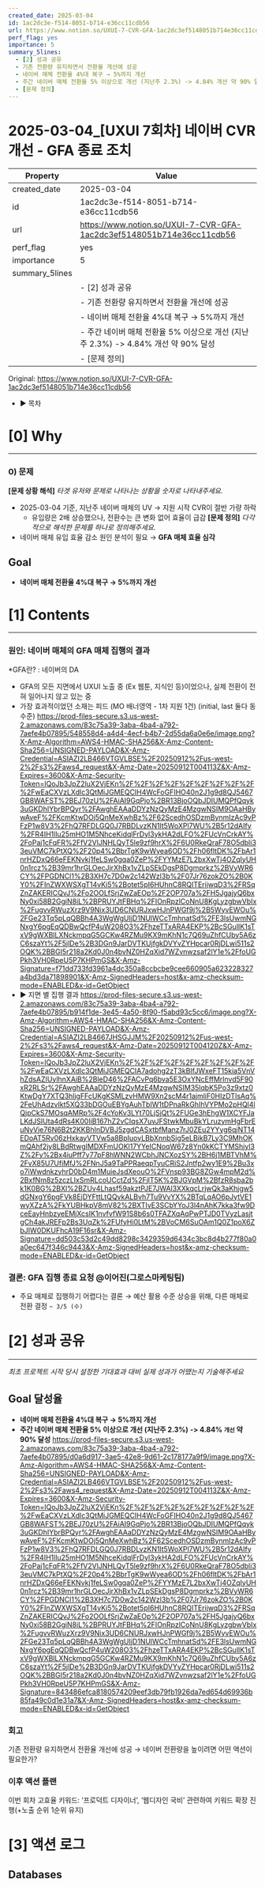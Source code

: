 ```yaml
---
created_date: 2025-03-04
id: 1ac2dc3e-f514-8051-b714-e36cc11cdb56
url: https://www.notion.so/UXUI-7-CVR-GFA-1ac2dc3ef5148051b714e36cc11cdb56
perf_flag: yes
importance: 5
summary_5lines:
  - [2] 성과 공유
  - 기존 전환량 유지하면서 전환율 개선에 성공
  - 네이버 매체 전환율 4%대 복구 → 5%까지 개선
  - 주간 네이버 매체 전환율 5% 이상으로 개선 (지난주 2.3%) -> 4.84% 개선 약 90% 달성
  - [문제 정의]
---
```


# 2025-03-04_[UXUI 7회차] 네이버 CVR 개선 - GFA 종료 조치

| Property | Value |
| --- | --- |
| created_date | 2025-03-04 |
| id | 1ac2dc3e-f514-8051-b714-e36cc11cdb56 |
| url | https://www.notion.so/UXUI-7-CVR-GFA-1ac2dc3ef5148051b714e36cc11cdb56 |
| perf_flag | yes |
| importance | 5 |
| summary_5lines | |
|  | - [2] 성과 공유 |
|  | - 기존 전환량 유지하면서 전환율 개선에 성공 |
|  | - 네이버 매체 전환율 4%대 복구 → 5%까지 개선 |
|  | - 주간 네이버 매체 전환율 5% 이상으로 개선 (지난주 2.3%) -> 4.84% 개선 약 90% 달성 |
|  | - [문제 정의] |

Original: https://www.notion.so/UXUI-7-CVR-GFA-1ac2dc3ef5148051b714e36cc11cdb56

- ▶ 목차

# [0] Why

---

### 0) 문제
**[문제 상황 해석]**
*타겟 유저와 문제로 나타나는 상황을 숫자로 나타내주세요.*
- 2025-03-04 기준, 지난주 네이버 매체의 UV → 지원 시작 CVR이 절반 가량 하락
  - 유입량은 2배 상승했으나, 전환수는 큰 변화 없어 효율이 급감
**[문제 정의]**
*다각적으로 해석한 문제를 하나로 정의해주세요.*
- 네이버 매체 유입 효율 감소 원인 분석이 필요 → **GFA 매체 효율 심각**

## Goal
- **네이버 매체 전환율 4%대 복구 → 5%까지 개선**

# [1] Contents

---

### 원인: 네이버 매체의 GFA 매체 집행의 결과
*GFA란? : 네이버의 DA
- GFA의 모든 지면에서 UXUI 노출 중 (Ex 웹툰, 지식인 등)이었으나, 실제 전환이 전혀 일어나지 않고 있는 중
- 가장 효과적이었던 소재는 피드 (MO 배너영역 - 1차 지원 1건) (initial, last 둘다 동수준)
https://prod-files-secure.s3.us-west-2.amazonaws.com/83c75a39-3aba-4ba4-a792-7aefe4b07895/548558d4-a4d4-4ecf-b4b7-2d55da6a0e6e/image.png?X-Amz-Algorithm=AWS4-HMAC-SHA256&X-Amz-Content-Sha256=UNSIGNED-PAYLOAD&X-Amz-Credential=ASIAZI2LB466VTGVLBSE%2F20250912%2Fus-west-2%2Fs3%2Faws4_request&X-Amz-Date=20250912T004113Z&X-Amz-Expires=3600&X-Amz-Security-Token=IQoJb3JpZ2luX2VjEKn%2F%2F%2F%2F%2F%2F%2F%2F%2F%2FwEaCXVzLXdlc3QtMiJGMEQCIH4WcFoGFIHO40n2J1g9d8QJ5467GB8WAFST%2BEJ70zU%2FAiAI9GqPjo%2BR13BjoOQbJDIUMQPfQqyk3uGKDhIYbrBPQyr%2FAwghEAAaDDYzNzQyMzE4MzgwNSIM9OAaHBywAveF%2FKcmKtwDOj5QnMeXwhBz%2F62ScedhOSDzmBynmIzAc9vPFzP1w8V3%2FhQ7RFDLGQ0J7RBDLvzKN1lt5WoXPl7WU%2B5r12dAIfy%2FR4IH1llu25mHO1M5NhceKidqlFrDyl3ykHA2dLFO%2FUcVnCrkAY%2FoPaj1cFqFR%2FfV2VlJNHLQyT5le9zf9hrX%2F6U0RkeQraF78O5dbli33euVMC7kPtXQ%2F20p4%2BbrTgK9wWyea6OD%2Fh06fltDK%2FbAr1nrHZDxQ66eFEKNvkj1feLSw0gqa0ZeP%2FYYMzE7L2bxXwTj4OZqIyUH0n1rcz%2B39mr1hrGLOecJjrXhBx1vZLpSEkDgsP8Dgmprkz%2BVyWR6CY%2FPGDNCl1%2B3XH7c7D0w2c142Wzl3b%2F07Jr76zokZO%2B0KY0%2FInZWXWSXgT14vKi5%2Botet5pI6HUhnC8RQITErijwqD3%2FRSqZnZAKERICQvJ%2Fo2OOLfSrjZwZaEOp%2F2OP707a%2FH5JgajyQ6bxNy0xi58B2GgiN8iL%2BPRUYJtFBHq%2FIOnRpzlCoNnU8KgLyzgbwVbIx%2FugvvRWuzXrz9V9Nix3UD6CNURJxwHJnPWGf9j%2B5WyvEWOu%2FGe23Tq5pLqQBBh4A3WgWgUIjD1NUlWCcTmhnatSd%2FE3lsUwmNGNxgY6pgEqQDBwQcfP4uW208O3%2FhzeTTxARA4EKP%2BcSGulIK1sTxV9gWXBlLXNckmpqG5GCKw4RZMu9KX9mKhN1c7Q69uZhfCUby5A6zC6szaYt%2F5jlDe%2B3DGn9JarDVTKUjfgkDVYvZYHpcar0RjDLwi511s2OQK%2BBGI5r218a2Kd0J0n4bvNZ0HZqXid7WZvnwzsaf2lY1e%2FfoUGPkh3VH0RpeU5P7KHPmGS&X-Amz-Signature=f71dd733fd3961a4dc350a8ccbcbe9cee660905a623228327a4bd3da71898901&X-Amz-SignedHeaders=host&x-amz-checksum-mode=ENABLED&x-id=GetObject
- ▶ 지면 별 집행 결과
  https://prod-files-secure.s3.us-west-2.amazonaws.com/83c75a39-3aba-4ba4-a792-7aefe4b07895/b914f1de-3e45-4a50-8f90-f5abd93c5cc6/image.png?X-Amz-Algorithm=AWS4-HMAC-SHA256&X-Amz-Content-Sha256=UNSIGNED-PAYLOAD&X-Amz-Credential=ASIAZI2LB4667JHSGJJM%2F20250912%2Fus-west-2%2Fs3%2Faws4_request&X-Amz-Date=20250912T004120Z&X-Amz-Expires=3600&X-Amz-Security-Token=IQoJb3JpZ2luX2VjEKn%2F%2F%2F%2F%2F%2F%2F%2F%2F%2FwEaCXVzLXdlc3QtMiJGMEQCIA7adohg2zT3kBIfJWxeFT15kia5VnVhZdsAZIUylhnXAiB%2BleD46%2FACvPq6bva5E3OxYNcEffMrlnvd5F90xR2RLSr%2FAwghEAAaDDYzNzQyMzE4MzgwNSIM35lqbK5Po3z9xtz0KtwDgY7XTQ3hljgFFcUKgKSMLzvHMW9Xn2scM4r1ajmliF0HIzDTIsAq%2FeUhAdzvIkt5XQ33bDGOuEBYgAuhTbIW1tDPnaRkGhIhVYPMo2pHQl4lQjpCkS7MOsqAMRp%2F4cYoKv3LYt70LjSjQt%2FUGe3hEhgW1XCYFJaLKdJSIUta4dRs4K00IiB167hZ2vCIqsX7uvJFStwkMbuBkYLruzymHgFbrEuNyVje76N6B2t2KKBhInDVBJ5zgdCASxtbfManz7rJ0ZEu2YYyg6qjNT14EDoAT5Rv06zHxkayVTVw5a8BpIuoyLBbXnnbSig5eLBikB7Ly3C9MhOKmQAhf2jy8LBdRtwgIMDXFmUOKl17YYeICNoqW67z8Yn0kKCTYMShjyl3Z%2Fy%2Bx4iuPff7y77pF8hWNN2WCbhJNCXozSY%2BH6j1MBTVhM%2FvX85U7UfiMfJ%2FNnJ5a9TaPPRaeqpTyuCRiS2Jntfp2wy1E9%2Bu3xo7iWwdnkzyhrD0bD4m1MuieJsdXeouO%2FVnsp93BG8ZGw4mpM2d%2BxfNm8z5zczLIxSmRLcoUCctZd%2FjlT5K%2BJGVpM%2BfzR8sba2bk1K0BG%2BXl%2BZUv4Lhasf59akztPJE7JWAl3XXkqcLrjwQk3aKhjgw5dGNxgY6pgFVk8EjDYFttLtQQvkALBvh7Tu9VvYX%2BTqLqAO6pJytVE1wyXZzA%2FkYUBHkpV8mV82%2BXTIvE3SCbYYoJ3l4nAhK7kka3fw9DceEayHnbzyeEMjXcsIK1nvfvfW91S8b6s0TFAZXqAqPwPTJD0TVyzLasjtgCh4akJREFp2Bs3UqZk%2FUfyHi0LtM%2BVoCM6SuOAm1Q0Z1poX6ZbJIW0DKUFhcA19F16sr&X-Amz-Signature=dd503c53d2c49dd8298c3429359d6434c3bc8d4b277f80a0a0ec647f346c9443&X-Amz-SignedHeaders=host&x-amz-checksum-mode=ENABLED&x-id=GetObject

### 결론: GFA 집행 종료 요청 @이어진(그로스마케팅팀) 
- 주요 매체로 집행하기 어렵다는 결론 → 예산 활용 수준 상승을 위해, 다른 매체로 전환 결정 `~ 3/5 (수)`

# [2] 성과 공유

---
*최초 프로젝트 시작 당시 설정한 기대효과 대비 실제 성과가 어땠는지 기술해주세요*

## Goal 달성율
- **네이버 매체 전환율 4%대 복구 → 5%까지 개선**
- **주간 네이버 매체 전환율 5% 이상으로 개선 (지난주 2.3%)** **-> 4.84% ****`개선`**** 약 90% 달성**
https://prod-files-secure.s3.us-west-2.amazonaws.com/83c75a39-3aba-4ba4-a792-7aefe4b07895/d0a6d917-3ae5-42e8-9d61-2c178177a9f9/image.png?X-Amz-Algorithm=AWS4-HMAC-SHA256&X-Amz-Content-Sha256=UNSIGNED-PAYLOAD&X-Amz-Credential=ASIAZI2LB466VTGVLBSE%2F20250912%2Fus-west-2%2Fs3%2Faws4_request&X-Amz-Date=20250912T004113Z&X-Amz-Expires=3600&X-Amz-Security-Token=IQoJb3JpZ2luX2VjEKn%2F%2F%2F%2F%2F%2F%2F%2F%2F%2FwEaCXVzLXdlc3QtMiJGMEQCIH4WcFoGFIHO40n2J1g9d8QJ5467GB8WAFST%2BEJ70zU%2FAiAI9GqPjo%2BR13BjoOQbJDIUMQPfQqyk3uGKDhIYbrBPQyr%2FAwghEAAaDDYzNzQyMzE4MzgwNSIM9OAaHBywAveF%2FKcmKtwDOj5QnMeXwhBz%2F62ScedhOSDzmBynmIzAc9vPFzP1w8V3%2FhQ7RFDLGQ0J7RBDLvzKN1lt5WoXPl7WU%2B5r12dAIfy%2FR4IH1llu25mHO1M5NhceKidqlFrDyl3ykHA2dLFO%2FUcVnCrkAY%2FoPaj1cFqFR%2FfV2VlJNHLQyT5le9zf9hrX%2F6U0RkeQraF78O5dbli33euVMC7kPtXQ%2F20p4%2BbrTgK9wWyea6OD%2Fh06fltDK%2FbAr1nrHZDxQ66eFEKNvkj1feLSw0gqa0ZeP%2FYYMzE7L2bxXwTj4OZqIyUH0n1rcz%2B39mr1hrGLOecJjrXhBx1vZLpSEkDgsP8Dgmprkz%2BVyWR6CY%2FPGDNCl1%2B3XH7c7D0w2c142Wzl3b%2F07Jr76zokZO%2B0KY0%2FInZWXWSXgT14vKi5%2Botet5pI6HUhnC8RQITErijwqD3%2FRSqZnZAKERICQvJ%2Fo2OOLfSrjZwZaEOp%2F2OP707a%2FH5JgajyQ6bxNy0xi58B2GgiN8iL%2BPRUYJtFBHq%2FIOnRpzlCoNnU8KgLyzgbwVbIx%2FugvvRWuzXrz9V9Nix3UD6CNURJxwHJnPWGf9j%2B5WyvEWOu%2FGe23Tq5pLqQBBh4A3WgWgUIjD1NUlWCcTmhnatSd%2FE3lsUwmNGNxgY6pgEqQDBwQcfP4uW208O3%2FhzeTTxARA4EKP%2BcSGulIK1sTxV9gWXBlLXNckmpqG5GCKw4RZMu9KX9mKhN1c7Q69uZhfCUby5A6zC6szaYt%2F5jlDe%2B3DGn9JarDVTKUjfgkDVYvZYHpcar0RjDLwi511s2OQK%2BBGI5r218a2Kd0J0n4bvNZ0HZqXid7WZvnwzsaf2lY1e%2FfoUGPkh3VH0RpeU5P7KHPmGS&X-Amz-Signature=843486efca8180574209eef3db79fb1926da7ed654d69936b85fa49c0d1e31a7&X-Amz-SignedHeaders=host&x-amz-checksum-mode=ENABLED&x-id=GetObject

### 회고
기존 전환량 유지하면서 전환율 개선에 성공
→ 네이버 전환량을 높이려면 어떤 액션이 필요한가?

### 이후 액션 플랜
이번 회차 고효율 키워드: ‘프로덕트 디자이너’, ‘웹디자인 국비’ 관련하여 키워드 확장 진행(+노출 순위 1순위 유지)

# [3] 액션 로그

## Databases
